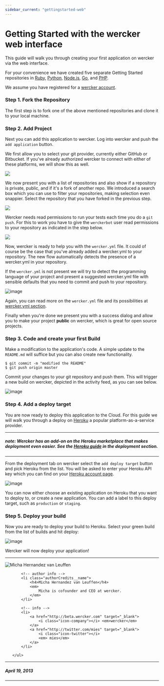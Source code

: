 ```yaml
---
sidebar_current: "gettingstarted-web"
---
```


# Getting Started with the wercker web interface

This guide will walk you through creating your first application on wercker via the web interface.

For your convenience we have created five separate Getting Started repositories in
[Ruby](https://github.com/wercker/getting-started-ruby),
[Python](https://github.com/wercker/getting-started-python),
[Node.js](https://github.com/wercker/getting-started-nodejs),
[Go](https://github.com/wercker/getting-started-golang), and
[PHP](https://github.com/wercker/getting-started-php).

We assume you have registered for a [wercker account](https://app.wercker.com/users/new).


### Step 1. Fork the Repository

The first step is to fork one of the above mentioned repositories and clone it to your local machine.

### Step 2. Add Project

Next you can add this application to wercker. Log into wercker and push the `add application` button.

We first allow you to select your git provider, currently either GitHub or Bitbucket. If you've already authorized wercker to connect with either of these platforms, we will show this as well.

<a href="http://f.cl.ly/items/0v080B3l1b1I2P3P3x2z/Screen%20Shot%202013-06-21%20at%2011.53.17%20AM.png" target="_blank"><img src="http://f.cl.ly/items/0v080B3l1b1I2P3P3x2z/Screen%20Shot%202013-06-21%20at%2011.53.17%20AM.png" ></a>

We now present you with a list of repositories and also show if a repository is private, public, and if it's a fork of another repo. We introduced a search box which you can use to filter your repositories, making selection even snappier. Select the repository that you have forked in the previous step.

<a href="http://f.cl.ly/items/0Z1c0A1k0g1c0j2h082z/Screen%20Shot%202013-06-21%20at%2011.53.43%20AM.png" target="_blank"><img src="http://f.cl.ly/items/0Z1c0A1k0g1c0j2h082z/Screen%20Shot%202013-06-21%20at%2011.53.43%20AM.png" ></a>

Wercker needs read permissions to run your tests each time you do a `git push`. For this to work you have to give the `werckerbot` user read permissions to your repository as indicated in the step below.

<a href="http://f.cl.ly/items/2J3U202n06120u0G1i0a/Screen%20Shot%202013-06-21%20at%2011.53.58%20AM.png" target="_blank"><img src="http://f.cl.ly/items/2J3U202n06120u0G1i0a/Screen%20Shot%202013-06-21%20at%2011.53.58%20AM.png" ></a>

Now, wercker is ready to help you with the `wercker.yml` file. It could of course be the case that you've already
added a wercker.yml to your repository. The new flow automatically detects the presence of a wercker.yml in your repository.

If the `wercker.yml` is not present we will try to detect the programming language of your project and present a suggested wercker.yml file with sensible defaults that you need to commit and push to your repository.

![image](http://f.cl.ly/items/3V33302R3W1F3z03461m/Screen%20Shot%202013-06-21%20at%2012.00.50%20PM.png)

Again, you can read more on the `wercker.yml` file and its possibilities at [wercker.yml section](http://devcenter.wercker.com/werckeryml/).

Finally when you're done we present you with a success dialog and allow you to make your project **public** on wercker, which is great for open source projects.

### Step 3. Code and create your first Build

Make a modification to the application's code. A simple update to the `README.md` will suffice but you can also create new functionality.

    $ git commit -m "modified the README"
    $ git push origin master

Commit your changes to your git repository and push them. This will trigger a new build on wercker, depicted in the activity feed, as you can see below.

![image](http://f.cl.ly/items/240s2M363v0H053r133m/build-started.jpg)

### Step 4. Add a deploy target

You are now ready to deploy this application to the Cloud. For this guide we will walk you through a deploy on [Heroku](http://heroku.com) a popular platform-as-a-service provider.

***
##### note: Wercker has an add-on on the Heroku marketplace that makes deployment even easier. See the [Heroku guide](/articles/deployment/heroku.html) in the deployment section.
***

From the deployment tab on wercker select the `add deploy target` button and pick Heroku from the list. You will be asked to enter your Heroku API key which you can find on your [Heroku account page](https://dashboard.heroku/com/account).

![image](http://f.cl.ly/items/3Z123S141T35402B0a2q/add-deploy-target.jpg)

You can now either choose an existing application on Heroku that you want to deploy to, or create a new application. You can add a label to this deploy target, such as `production` or `staging`.

### Step 5. Deploy your build

Now you are ready to deploy your build to Heroku. Select your green build from the list of builds and hit deploy:

![image](http://f.cl.ly/items/2D0g2U032j1o2P2l0v0O/deploy-build.jpg)

Wercker will now deploy your application!

-------

<div class="authorCredits">
    <span class="profile-picture">
        <img src="https://secure.gravatar.com/avatar/d4b19718f9748779d7cf18c6303dc17f?d=identicon&s=192" alt="Micha Hernandez van Leuffen"/>
    </span>
    <ul class="authorCredits">

        <!-- author info -->
        <li class="authorCredits__name">
            <h4>Micha Hernandez van Leuffen</h4>
            <em>
                Micha is cofounder and CEO at wercker.
            </em>
        </li>

        <!-- info -->
        <li>
            <a href="http://beta.wercker.com" target="_blank">
                <i class="icon-company"></i> <em>wercker</em>
            </a>
            <a href="http://twitter.com/mies" target="_blank">
                <i class="icon-twitter"></i>
                <em> mies</em>
            </a>
        </li>

    </ul>
</div>

-------
##### April 19, 2013
-------
